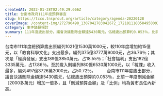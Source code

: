 ```yaml
---
createdAt: 2022-01-28T02:49:29.666Z
title: 台南市政府111年度預算審查
slug: https://tcco.tnsprout.org/article/category/agenda-20220128
coverImage: /content-img/272790498_1307042783042672_1721811180584950092_n.jpeg
category: 事件議題探討
summary: 111年度歲出部分，議會決議刪除金額達5430萬元，佔總歲出預算約0.053％，比前一年度刪減金額（2000多萬元）增加一倍多，且「刪減預算金額」及「比例」均為黃市長任內新高。
---
```

台南市111年度總預算歲出原編列1021億1530萬1000元，較110年度增加約15億元，以「教育科學文化」支出最多，編列375億3777萬9000元，占36.76％；其次是「經濟發展」支出189億3850萬元，占18.55％；「社會福利」支出182億3335萬元，占17.86％。至於歲入則編列980億6530萬1000元，以「稅課」收入最多，編列497億3726萬2000元，占50.72％。
　　
台南市111年度歲出部分，議會決議刪除金額達5430萬元，佔總歲出預算約0.053％，比前一年度刪減金額（2000多萬元）增加一倍多，且「刪減預算金額」及「比例」均為黃市長任內新高。